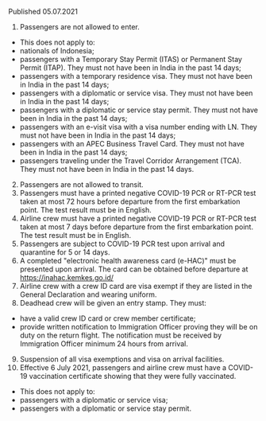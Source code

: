 Published 05.07.2021
1. Passengers are not allowed to enter.
- This does not apply to:
- nationals of Indonesia;
- passengers with a Temporary Stay Permit (ITAS) or Permanent Stay Permit (ITAP). They must not have been in India in the past 14 days;
- passengers with a temporary residence visa. They must not have been in India in the past 14 days;
- passengers with a diplomatic or service visa. They must not have been in India in the past 14 days;
- passengers with a diplomatic or service stay permit. They must not have been in India in the past 14 days;
- passengers with an e-visit visa with a visa number ending with LN. They must not have been in India in the past 14 days;
- passengers with an APEC Business Travel Card. They must not have been in India in the past 14 days;
- passengers traveling under the Travel Corridor Arrangement (TCA). They must not have been in India in the past 14 days.
2. Passengers are not allowed to transit.
3. Passengers must have a printed negative COVID-19 PCR or RT-PCR test taken at most 72 hours before departure from the first embarkation point. The test result must be in English.
4. Airline crew must have a printed negative COVID-19 PCR or RT-PCR test taken at most 7 days before departure from the first embarkation point. The test result must be in English.
5. Passengers are subject to COVID-19 PCR test upon arrival and quarantine for 5 or 14 days. 
6. A completed "electronic health awareness card (e-HAC)" must be presented upon arrival. The card can be obtained before departure at <a href="https://inahac.kemkes.go.id/">https://inahac.kemkes.go.id/</a> 
7. Airline crew with a crew ID card are visa exempt if they are listed in the General Declaration and wearing uniform.
8. Deadhead crew will be given an entry stamp. They must:
- have a valid crew ID card or crew member certificate; 
- provide written notification to Immigration Officer proving they will be on duty on the return flight. The notification must be received by Immigration Officer minimum 24 hours from arrival.
9. Suspension of all visa exemptions and visa on arrival facilities.
10. Effective 6 July 2021, passengers and airline crew must have a COVID-19 vaccination certificate showing that they were fully vaccinated.
- This does not apply to:
- passengers with a diplomatic or service visa;
- passengers with a diplomatic or service stay permit.

